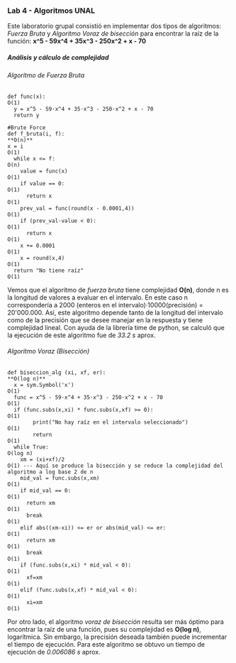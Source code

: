 ### Lab 4 - Algoritmos UNAL

Este laboratorio grupal consistió en implementar dos tipos de algoritmos: *Fuerza Bruta* y *Algoritmo Voraz de bisección*  para encontrar la raíz de la función:
**x^5 - 59x^4 + 35x^3 - 250x^2 + x - 70**

##### Análisis y cálculo de complejidad

###### Algoritmo de Fuerza Bruta

```
def func(x):                                                         O(1)
  y = x^5 - 59·x^4 + 35·x^3 - 250·x^2 + x - 70
  return y

#Brute Force
def f_bruta(i, f):                                                   **O(n)**  
x = i                                                                 O(1)
  while x <= f:                                                       O(n)
    value = func(x)                                                   O(1)
    if value == 0:                                                    O(1)
      return x                                                        O(1)
    prev_val = func(round(x - 0.0001,4))                              O(1)
    if (prev_val·value < 0):                                          O(1)
      return x                                                        O(1)                                
    x += 0.0001                                                       O(1)
    x = round(x,4)                                                    O(1)
  return "No tiene raíz"                                              O(1)
```

Vemos que el algoritmo de *fuerza bruta* tiene complejidad **O(n)**, donde n es la longitud de valores a evaluar en el intervalo. En este caso n correspondería a  2000 (enteros en el intervalo)·10000(precisión) = 20'000.000. Así, este algoritmo depende tanto de la longitud del intervalo como de la precisión que se desee manejar en la respuesta y tiene complejidad lineal.
Con ayuda de la librería time de python, se calculó que la ejecución de este algoritmo fue de *33.2 s* aprox.

###### Algoritmo Voraz (Bisección)

```
def biseccion_alg (xi, xf, er):                                       **O(log n)**                                
  x = sym.Symbol('x')                                                 O(1)
  func = x^5 - 59·x^4 + 35·x^3 - 250·x^2 + x - 70                     O(1)
  if (func.subs(x,xi) * func.subs(x,xf) >= 0):                        O(1)
        print("No hay raíz en el intervalo seleccionado")             O(1)
        return                                                        O(1)
  while True:                                                         O(log n)
    xm = (xi+xf)/2                                                    O(1) --- Aquí se produce la bisección y se reduce la complejidad del algoritmo a log base 2 de n
    mid_val = func.subs(x,xm)                                         O(1)
    if mid_val == 0:                                                  O(1)
      return xm                                                       O(1)
      break                                                           O(1)
    elif abs((xm-xi)) <= er or abs(mid_val) <= er:                    O(1)
      return xm                                                       O(1)
      break                                                           O(1)
    if (func.subs(x,xi) * mid_val < 0):                               O(1)
      xf=xm                                                           O(1)
    elif (func.subs(x,xf) * mid_val < 0):                             O(1)
      xi=xm                                                           O(1)
```

Por otro lado, el algoritmo *voraz de bisección* resulta ser más óptimo para encontrar la raíz de una función, pues su complejidad es **O(log n)**, logarítmica. Sin embargo, la precisión deseada también puede incrementar el tiempo de ejecución.
Para este algoritmo se obtuvo un tiempo de ejecución de *0.006086 s* aprox.

